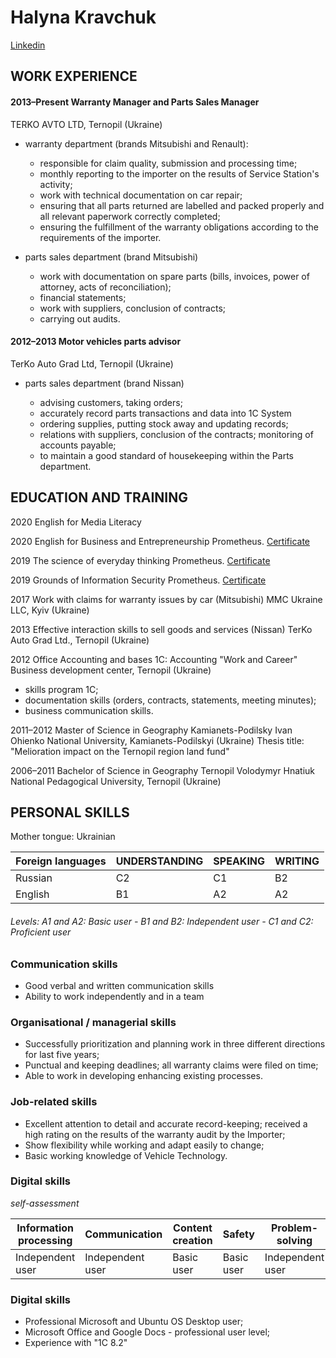 # Halyna Kravchuk

[Linkedin](https://www.linkedin.com/in/halyna-kravchuk-b0bb30181/)

## WORK EXPERIENCE
#### **2013–Present Warranty Manager and Parts Sales Manager**
TERKO AVTO LTD, Ternopil (Ukraine)

* warranty department (brands Mitsubishi and Renault):
  * responsible for claim quality, submission and processing time;
  * monthly reporting to the importer on the results of Service Station's activity;
  * work with technical documentation on car repair;
  * ensuring that all parts returned are labelled and packed properly and all relevant paperwork correctly completed;
  * ensuring the fulfillment of the warranty obligations according to the requirements of the importer.
  
* parts sales department (brand Mitsubishi)
  * work with documentation on spare parts (bills, invoices, power of attorney, acts of reconciliation);
  * financial statements;
  * work with suppliers, conclusion of contracts;
  * carrying out audits.

#### **2012–2013 Motor vehicles parts advisor**

TerKo Auto Grad Ltd, Ternopil (Ukraine)
* parts sales department (brand Nissan)

  * advising customers, taking orders;
  * accurately record parts transactions and data into 1C System
  * ordering supplies, putting stock away and updating records;
  * relations with suppliers, conclusion of the contracts; monitoring of accounts payable;
  * to maintain a good standard of housekeeping within the Parts department.

## EDUCATION AND TRAINING

2020 English for Media Literacy

2020 English for Business and Entrepreneurship
Prometheus. [Certificate](https://courses.prometheus.org.ua:18090/downloads/560c7965a5074b8fa4f916404c2125af/Certificate.pdf)

2019 The science of everyday thinking
Prometheus. [Certificate](https://courses.prometheus.org.ua:18090/downloads/4fac3975fbc04ddf8cc6bd444e3720e3/Certificate.pdf)

2019 Grounds of Information Security
Prometheus. [Certificate](https://courses.prometheus.org.ua:18090/downloads/1f399b304d534d3e87815d6bb2dbaf0f/Certificate.pdf)

2017 Work with claims for warranty issues by car (Mitsubishi) 
MMC Ukraine LLC, Kyiv (Ukraine)

2013 Effective interaction skills to sell goods and services (Nissan)
TerKo Auto Grad Ltd., Ternopil (Ukraine)

2012 Office Accounting and bases 1C: Accounting
"Work and Career" Business development center, Ternopil (Ukraine)
* skills program 1C;
* documentation skills (orders, contracts, statements, meeting minutes);
* business communication skills.

2011–2012 Master of Science in Geography
Kamianets-Podilsky Ivan Ohienko National University, Kamianets-Podilskyi (Ukraine)
Thesis title: "Melioration impact on the Ternopil region land fund"

2006–2011 Bachelor of Science in Geography
Ternopil Volodymyr Hnatiuk National Pedagogical University, Ternopil (Ukraine)

## PERSONAL SKILLS

Mother tongue: Ukrainian

Foreign languages | UNDERSTANDING | SPEAKING | WRITING
---------|--------------|----------|--------  
Russian | C2 | C1 | B2
English | B1 | A2 | A2

###### *Levels: A1 and A2: Basic user - B1 and B2: Independent user - C1 and C2: Proficient user*

### Communication skills 
* Good verbal and written communication skills
* Ability to work independently and in a team

### Organisational / managerial skills 
* Successfully prioritization and planning work in three different directions for last five years;
* Punctual and keeping deadlines; all warranty claims were filed on time;
* Able to work in developing enhancing existing processes.

###  Job-related skills 
* Excellent attention to detail and accurate record-keeping; received a high rating on the results of the warranty audit by the Importer;
* Show flexibility while working and adapt easily to change;
* Basic working knowledge of Vehicle Technology.

### Digital skills 
*self-assessment*

Information processing | Communication    | Content creation | Safety     | Problem-solving  
-----------------------|------------------|------------------|------------|-------------------
Independent user       | Independent user | Basic user       | Basic user | Independent user  

### Digital skills 
* Professional Microsoft and Ubuntu OS Desktop user;
* Microsoft Office and Google Docs - professional user level;
* Experience with "1C 8.2"
